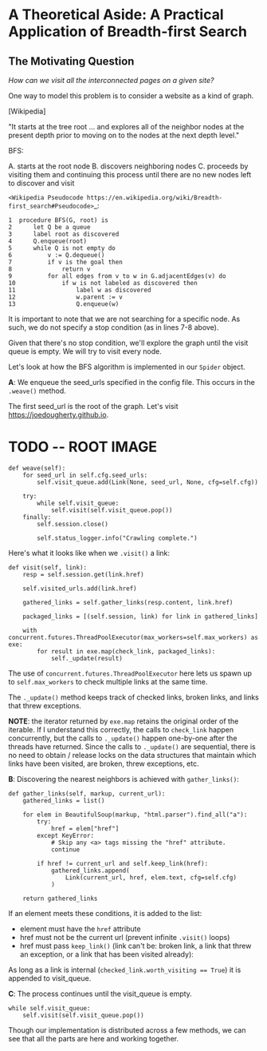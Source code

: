 # A Theoretical Aside: A Practical Application of Breadth-first Search #


## The Motivating Question ##


*How can we visit all the interconnected pages on a given site?*


One way to model this problem is to consider a website as a kind of graph. 



[Wikipedia]

"It starts at the tree root ... and explores all of the neighbor nodes at the present depth prior to moving on to the nodes at the next depth level."


BFS:


A. starts at the root node
B. discovers neighboring nodes 
C. proceeds by visiting them and continuing this process until there are no new nodes left to discover and visit


`<Wikipedia Pseudocode https://en.wikipedia.org/wiki/Breadth-first_search#Pseudocode>`_:


	1  procedure BFS(G, root) is
	2      let Q be a queue
	3      label root as discovered	
	4      Q.enqueue(root)			
	5      while Q is not empty do
	6          v := Q.dequeue()
	7          if v is the goal then
	8              return v
	9          for all edges from v to w in G.adjacentEdges(v) do
	10             if w is not labeled as discovered then
	11                 label w as discovered
	12                 w.parent := v
	13                 Q.enqueue(w)



It is important to note that we are not searching for a specific node. As such, we do not specify a stop condition (as in lines 7-8 above).


Given that there's no stop condition, we'll explore the graph until the visit queue is empty. We will try to visit every node.


Let's look at how the BFS algorithm is implemented in our `Spider` object.


**A**: We enqueue the seed_urls specified in the config file. This occurs in the `.weave()` method.


The first seed_url is the root of the graph. Let's visit https://joedougherty.github.io.


# TODO -- ROOT IMAGE


    def weave(self):
        for seed_url in self.cfg.seed_urls:
            self.visit_queue.add(Link(None, seed_url, None, cfg=self.cfg))

        try:
            while self.visit_queue:
                self.visit(self.visit_queue.pop())
        finally:
            self.session.close()

            self.status_logger.info("Crawling complete.")


Here's what it looks like when we `.visit()` a link:


    def visit(self, link):
        resp = self.session.get(link.href)

        self.visited_urls.add(link.href)

        gathered_links = self.gather_links(resp.content, link.href)

        packaged_links = [(self.session, link) for link in gathered_links]

        with concurrent.futures.ThreadPoolExecutor(max_workers=self.max_workers) as exe:
            for result in exe.map(check_link, packaged_links):
                self._update(result)


The use of `concurrent.futures.ThreadPoolExecutor` here lets us spawn up to `self.max_workers` to check multiple links at the same time.


The `._update()` method keeps track of checked links, broken links, and links that threw exceptions.


**NOTE**: the iterator returned by `exe.map` retains the original order of the iterable. If I understand this correctly, the calls to `check_link` happen concurrently, but the calls to `._update()` happen one-by-one after the threads have returned. Since the calls to `._update()` are sequential, there is no need to obtain / release locks on the data structures that maintain which links have been visited, are broken, threw exceptions, etc. 


**B**: Discovering the nearest neighbors is achieved with `gather_links()`:


    def gather_links(self, markup, current_url):
        gathered_links = list()

        for elem in BeautifulSoup(markup, "html.parser").find_all("a"):
            try:
                href = elem["href"]
            except KeyError:
                # Skip any <a> tags missing the "href" attribute.
                continue

            if href != current_url and self.keep_link(href):
                gathered_links.append(
                    Link(current_url, href, elem.text, cfg=self.cfg)
                )
        
        return gathered_links
    

If an element meets these conditions, it is added to the list:

* element must have the `href` attribute 
* href must not be the current url (prevent infinite `.visit()` loops)
* href must pass `keep_link()` (link can't be: broken link, a link that threw an exception, or a link that has been visited already):

As long as a link is internal (`checked_link.worth_visiting == True`) it is appended to visit_queue.

**C**: The process continues until the visit_queue is empty. 


    while self.visit_queue:
        self.visit(self.visit_queue.pop())


Though our implementation is distributed across a few methods, we can see that all the parts are here and working together.
